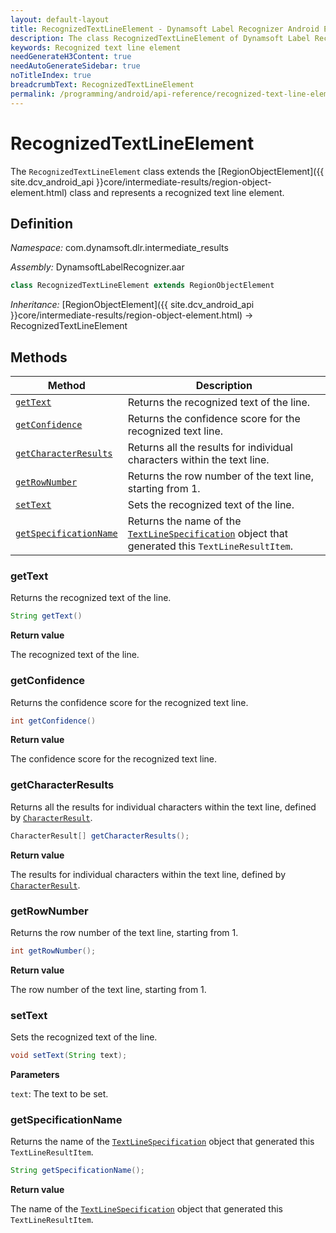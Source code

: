 ```yaml
---
layout: default-layout
title: RecognizedTextLineElement - Dynamsoft Label Recognizer Android Edition
description: The class RecognizedTextLineElement of Dynamsoft Label Recognizer Android edition represents a line of recognized text in an image.
keywords: Recognized text line element
needGenerateH3Content: true
needAutoGenerateSidebar: true
noTitleIndex: true
breadcrumbText: RecognizedTextLineElement
permalink: /programming/android/api-reference/recognized-text-line-element.html
---
```


# RecognizedTextLineElement

The `RecognizedTextLineElement` class extends the [RegionObjectElement]({{ site.dcv_android_api }}core/intermediate-results/region-object-element.html) class and represents a recognized text line element.

## Definition

*Namespace:* com.dynamsoft.dlr.intermediate_results

*Assembly:* DynamsoftLabelRecognizer.aar

```java
class RecognizedTextLineElement extends RegionObjectElement
```

*Inheritance:* [RegionObjectElement]({{ site.dcv_android_api }}core/intermediate-results/region-object-element.html) -> RecognizedTextLineElement

## Methods

| Method | Description |
| ------ | ----------- |
| [`getText`](#gettext) | Returns the recognized text of the line. |
| [`getConfidence`](#getconfidence) | Returns the confidence score for the recognized text line. |
| [`getCharacterResults`](#getcharacterresults) | Returns all the results for individual characters within the text line. |
| [`getRowNumber`](#getrownumber) | Returns the row number of the text line, starting from 1. |
| [`setText`](#settext) | Sets the recognized text of the line. |
| [`getSpecificationName`](#getspecificationname) | Returns the name of the [`TextLineSpecification`]({{site.dcv_parameter_reference}}text-line-specification/) object that generated this `TextLineResultItem`. |

### getText

Returns the recognized text of the line.

```java
String getText()
```

**Return value**

The recognized text of the line.

### getConfidence

Returns the confidence score for the recognized text line.

```java
int getConfidence()
```

**Return value**

The confidence score for the recognized text line.

### getCharacterResults

Returns all the results for individual characters within the text line, defined by [`CharacterResult`](character-result.md).

```java
CharacterResult[] getCharacterResults();
```

**Return value**

The results for individual characters within the text line, defined by [`CharacterResult`](character-result.md).

### getRowNumber

Returns the row number of the text line, starting from 1.

```java
int getRowNumber();
```

**Return value**

The row number of the text line, starting from 1.

### setText

Sets the recognized text of the line.

```java
void setText(String text);
```

**Parameters**

`text`: The text to be set.

### getSpecificationName

Returns the name of the [`TextLineSpecification`]({{site.dcv_parameter_reference}}text-line-specification/) object that generated this `TextLineResultItem`.

```java
String getSpecificationName();
```

**Return value**

The name of the [`TextLineSpecification`]({{site.dcv_parameter_reference}}text-line-specification/) object that generated this `TextLineResultItem`.

